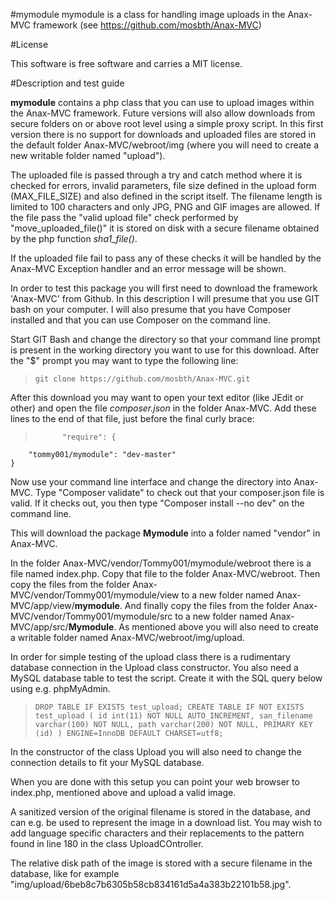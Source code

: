 #mymodule
mymodule is a class for handling image uploads in the Anax-MVC framework (see https://github.com/mosbth/Anax-MVC)

#License

This software is free software and carries a MIT license.

#Description and test guide

**mymodule** contains a php class that you can use to upload images within the Anax-MVC framework. Future versions will also allow downloads from secure folders on or above root level using a simple proxy script. In this first version there is no support for downloads and uploaded files are stored in the default folder Anax-MVC/webroot/img (where you will need to create a new writable folder named "upload").

The uploaded file is passed through a try and catch method where it is checked for errors, invalid parameters, file size defined in the upload form (MAX_FILE_SIZE) and also defined in the script itself. The filename length is limited to 100 characters and only JPG, PNG and GIF images are allowed. If the file pass the "valid upload file" check performed by "move_uploaded_file()" it is stored on disk with a secure filename obtained by the php function *sha1_file()*.

If the uploaded file fail to pass any of these checks it will be handled by the Anax-MVC Exception handler and an error message will be shown.

In order to test this package you will first need to download the framework 'Anax-MVC' from Github. In this description I will presume that you use GIT bash on your computer. I will also presume that you have Composer installed and that you can use Composer on the command line.

Start GIT Bash and change the directory so that your command line prompt is present in the working directory you want to use for this download.
After the "$" prompt you may want to type the following line:
> `git clone https://github.com/mosbth/Anax-MVC.git`

After this download you may want to open your text editor (like JEdit or other) and open the file *composer.json* in the folder Anax-MVC. Add these lines to the end of that file, just before the final curly brace:

>           "require": {
        "tommy001/mymodule": "dev-master"
    }
    
Now use your command line interface and change the directory into Anax-MVC. Type "Composer validate" to check out that your composer.json file is valid. If it checks out, you then type "Composer install --no dev" on the command line.

This will download the package **Mymodule** into a folder named "vendor" in Anax-MVC.
    
In the folder Anax-MVC/vendor/Tommy001/mymodule/webroot there is a file named index.php. Copy that file to the folder Anax-MVC/webroot.
Then copy the files from the folder Anax-MVC/vendor/Tommy001/mymodule/view to a new folder named Anax-MVC/app/view/**mymodule**.
And finally copy the files from the folder Anax-MVC/vendor/Tommy001/mymodule/src to a new folder named Anax-MVC/app/src/**Mymodule**.
As mentioned above you will also need to create a writable folder named Anax-MVC/webroot/img/upload.

In order for simple testing of the upload class there is a rudimentary database connection in the Upload class constructor. You also need a MySQL database table to test the script. Create it with the SQL query below using e.g. phpMyAdmin. 

> `DROP TABLE IF EXISTS test_upload;
CREATE TABLE IF NOT EXISTS test_upload (
  id int(11) NOT NULL AUTO_INCREMENT,
  san_filename varchar(100) NOT NULL,
  path varchar(200) NOT NULL,
  PRIMARY KEY (id)
) ENGINE=InnoDB DEFAULT CHARSET=utf8;`

In the constructor of the class Upload you will also need to change the connection details to fit your MySQL database.

When you are done with this setup you can point your web browser to index.php, mentioned above and upload a valid image.

A sanitized version of the original filename is stored in the database, and can e.g. be used to represent the image in a download list. You may wish to add language specific characters and their replacements to the pattern found in line 180 in the class UploadCOntroller.

The relative disk path of the image is stored with a secure filename in the database, like for example "img/upload/6beb8c7b6305b58cb834161d5a4a383b22101b58.jpg".
